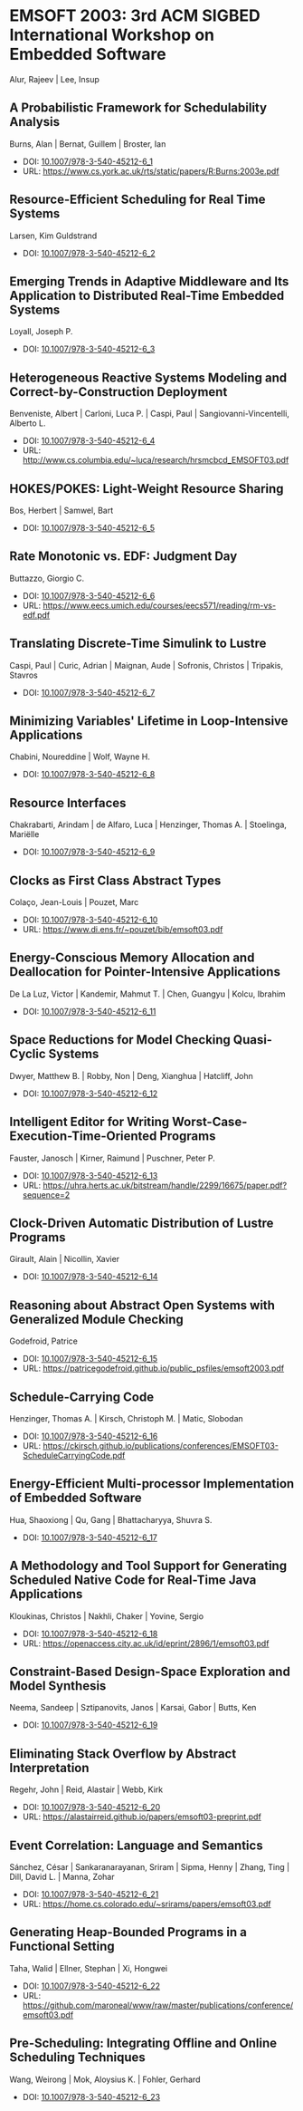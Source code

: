 # EMSOFT 2003: 3rd ACM SIGBED International Workshop on Embedded Software
Alur, Rajeev | Lee, Insup

## A Probabilistic Framework for Schedulability Analysis
Burns, Alan | Bernat, Guillem | Broster, Ian
* DOI: [10.1007/978-3-540-45212-6_1](https://doi.org/10.1007/978-3-540-45212-6_1)
* URL: <https://www.cs.york.ac.uk/rts/static/papers/R:Burns:2003e.pdf>

## Resource-Efficient Scheduling for Real Time Systems
Larsen, Kim Guldstrand
* DOI: [10.1007/978-3-540-45212-6_2](https://doi.org/10.1007/978-3-540-45212-6_2)

## Emerging Trends in Adaptive Middleware and Its Application to Distributed Real-Time Embedded Systems
Loyall, Joseph P.
* DOI: [10.1007/978-3-540-45212-6_3](https://doi.org/10.1007/978-3-540-45212-6_3)

## Heterogeneous Reactive Systems Modeling and Correct-by-Construction Deployment
Benveniste, Albert | Carloni, Luca P. | Caspi, Paul | Sangiovanni-Vincentelli, Alberto L.
* DOI: [10.1007/978-3-540-45212-6_4](https://doi.org/10.1007/978-3-540-45212-6_4)
* URL: <http://www.cs.columbia.edu/~luca/research/hrsmcbcd_EMSOFT03.pdf>

## HOKES/POKES: Light-Weight Resource Sharing
Bos, Herbert | Samwel, Bart
* DOI: [10.1007/978-3-540-45212-6_5](https://doi.org/10.1007/978-3-540-45212-6_5)

## Rate Monotonic vs. EDF: Judgment Day
Buttazzo, Giorgio C.
* DOI: [10.1007/978-3-540-45212-6_6](https://doi.org/10.1007/978-3-540-45212-6_6)
* URL: <https://www.eecs.umich.edu/courses/eecs571/reading/rm-vs-edf.pdf>

## Translating Discrete-Time Simulink to Lustre
Caspi, Paul | Curic, Adrian | Maignan, Aude | Sofronis, Christos | Tripakis, Stavros
* DOI: [10.1007/978-3-540-45212-6_7](https://doi.org/10.1007/978-3-540-45212-6_7)

## Minimizing Variables' Lifetime in Loop-Intensive Applications
Chabini, Noureddine | Wolf, Wayne H.
* DOI: [10.1007/978-3-540-45212-6_8](https://doi.org/10.1007/978-3-540-45212-6_8)

## Resource Interfaces
Chakrabarti, Arindam | de Alfaro, Luca | Henzinger, Thomas A. | Stoelinga, Mariëlle
* DOI: [10.1007/978-3-540-45212-6_9](https://doi.org/10.1007/978-3-540-45212-6_9)

## Clocks as First Class Abstract Types
Colaço, Jean-Louis | Pouzet, Marc
* DOI: [10.1007/978-3-540-45212-6_10](https://doi.org/10.1007/978-3-540-45212-6_10)
* URL: <https://www.di.ens.fr/~pouzet/bib/emsoft03.pdf>

## Energy-Conscious Memory Allocation and Deallocation for Pointer-Intensive Applications
De La Luz, Victor | Kandemir, Mahmut T. | Chen, Guangyu | Kolcu, Ibrahim
* DOI: [10.1007/978-3-540-45212-6_11](https://doi.org/10.1007/978-3-540-45212-6_11)

## Space Reductions for Model Checking Quasi-Cyclic Systems
Dwyer, Matthew B. | Robby, Non | Deng, Xianghua | Hatcliff, John
* DOI: [10.1007/978-3-540-45212-6_12](https://doi.org/10.1007/978-3-540-45212-6_12)

## Intelligent Editor for Writing Worst-Case-Execution-Time-Oriented Programs
Fauster, Janosch | Kirner, Raimund | Puschner, Peter P.
* DOI: [10.1007/978-3-540-45212-6_13](https://doi.org/10.1007/978-3-540-45212-6_13)
* URL: <https://uhra.herts.ac.uk/bitstream/handle/2299/16675/paper.pdf?sequence=2>

## Clock-Driven Automatic Distribution of Lustre Programs
Girault, Alain | Nicollin, Xavier
* DOI: [10.1007/978-3-540-45212-6_14](https://doi.org/10.1007/978-3-540-45212-6_14)

## Reasoning about Abstract Open Systems with Generalized Module Checking
Godefroid, Patrice
* DOI: [10.1007/978-3-540-45212-6_15](https://doi.org/10.1007/978-3-540-45212-6_15)
* URL: <https://patricegodefroid.github.io/public_psfiles/emsoft2003.pdf>

## Schedule-Carrying Code
Henzinger, Thomas A. | Kirsch, Christoph M. | Matic, Slobodan
* DOI: [10.1007/978-3-540-45212-6_16](https://doi.org/10.1007/978-3-540-45212-6_16)
* URL: <https://ckirsch.github.io/publications/conferences/EMSOFT03-ScheduleCarryingCode.pdf>

## Energy-Efficient Multi-processor Implementation of Embedded Software
Hua, Shaoxiong | Qu, Gang | Bhattacharyya, Shuvra S.
* DOI: [10.1007/978-3-540-45212-6_17](https://doi.org/10.1007/978-3-540-45212-6_17)

## A Methodology and Tool Support for Generating Scheduled Native Code for Real-Time Java Applications
Kloukinas, Christos | Nakhli, Chaker | Yovine, Sergio
* DOI: [10.1007/978-3-540-45212-6_18](https://doi.org/10.1007/978-3-540-45212-6_18)
* URL: <https://openaccess.city.ac.uk/id/eprint/2896/1/emsoft03.pdf>

## Constraint-Based Design-Space Exploration and Model Synthesis
Neema, Sandeep | Sztipanovits, Janos | Karsai, Gabor | Butts, Ken
* DOI: [10.1007/978-3-540-45212-6_19](https://doi.org/10.1007/978-3-540-45212-6_19)

## Eliminating Stack Overflow by Abstract Interpretation
Regehr, John | Reid, Alastair | Webb, Kirk
* DOI: [10.1007/978-3-540-45212-6_20](https://doi.org/10.1007/978-3-540-45212-6_20)
* URL: <https://alastairreid.github.io/papers/emsoft03-preprint.pdf>

## Event Correlation: Language and Semantics
Sánchez, César | Sankaranarayanan, Sriram | Sipma, Henny | Zhang, Ting | Dill, David L. | Manna, Zohar
* DOI: [10.1007/978-3-540-45212-6_21](https://doi.org/10.1007/978-3-540-45212-6_21)
* URL: <https://home.cs.colorado.edu/~srirams/papers/emsoft03.pdf>

## Generating Heap-Bounded Programs in a Functional Setting
Taha, Walid | Ellner, Stephan | Xi, Hongwei
* DOI: [10.1007/978-3-540-45212-6_22](https://doi.org/10.1007/978-3-540-45212-6_22)
* URL: <https://github.com/maroneal/www/raw/master/publications/conference/emsoft03.pdf>

## Pre-Scheduling: Integrating Offline and Online Scheduling Techniques
Wang, Weirong | Mok, Aloysius K. | Fohler, Gerhard
* DOI: [10.1007/978-3-540-45212-6_23](https://doi.org/10.1007/978-3-540-45212-6_23)

